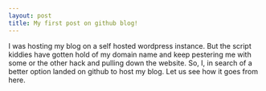 ```yaml
---
layout: post
title: My first post on github blog!
---
```


I was hosting my blog on a self hosted wordpress instance. But the script kiddies have gotten hold of my domain name and keep pestering me with some or the other hack and pulling down the website. So, I, in search of a better option landed on github to host my blog. Let us see how it goes from here.
